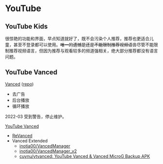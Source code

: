 # YouTube
## YouTube Kids
很惊艳的功能和界面，早点知道就好了，既不会污染个人推荐，推荐也更适合儿童，甚至不登录都可以使用。~~唯一的遗憾是还是不能限制推荐视频语言~~尽管不能限制推荐视频语言，但因为推荐与观看较多的频道强相关，绝大部分推荐都没有语言问题。

## YouTube Vanced
[Vanced](https://vancedapp.com/) ([repo](https://github.com/TeamVanced/VancedManager))
- 去广告
- 后台播放
- 循环播放

2022-03 受到警告，停止维护。

[YouTube Vanced](https://youtubevanced.com/)

- [ReVanced](https://github.com/revanced)
- Vanced Extended  
  - [inotia00/VancedManager](https://github.com/inotia00/VancedManager)
  - [inotia00/VancedManager_v2](https://github.com/inotia00/VancedManager_v2)
  - [cuynu/ytvanced: YouTube Vanced & Vanced MicroG Backup APK](https://github.com/cuynu/ytvanced)